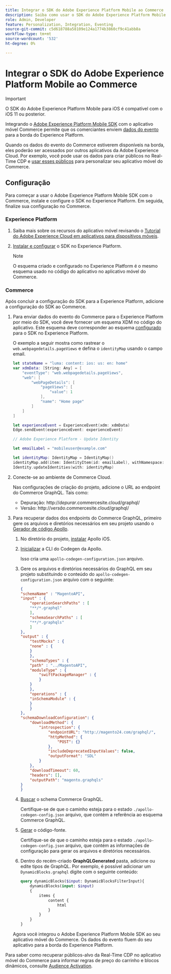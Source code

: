```yaml
---
title: Integrar o SDK do Adobe Experience Platform Mobile ao Commerce
description: Saiba como usar o SDK do Adobe Experience Platform Mobile com sua loja headless ou personalizada do Commerce.
role: Admin, Developer
feature: Personalization, Integration, Eventing
source-git-commit: c5d618788a58109e124a1774b3860cf9c41abb8a
workflow-type: tm+mt
source-wordcount: '532'
ht-degree: 0%

---
```


# Integrar o SDK do Adobe Experience Platform Mobile ao Commerce

>[!IMPORTANT]
>
>O SDK do Adobe Experience Platform Mobile para iOS é compatível com o iOS 11 ou posterior.

Integrando o [Adobe Experience Platform Mobile SDK](https://developer.adobe.com/client-sdks/documentation/) com o aplicativo móvel Commerce permite que os comerciantes enviem  [dados do evento](events.md) para a borda do Experience Platform.

Quando os dados do evento do Commerce estiverem disponíveis na borda, eles poderão ser acessados por outros aplicativos da Adobe Experience Cloud. Por exemplo, você pode usar os dados para criar públicos no Real-Time CDP e [usar esses públicos](https://experienceleague.adobe.com/docs/commerce-admin/customers/audience-activation.html) para personalizar seu aplicativo móvel do Commerce.

## Configuração

Para começar a usar o Adobe Experience Platform Mobile SDK com o Commerce, instale e configure o SDK no Experience Platform. Em seguida, finalize sua configuração no Commerce.

### Experience Platform

1. Saiba mais sobre os recursos do aplicativo móvel revisando o [Tutorial do Adobe Experience Cloud em aplicativos para dispositivos móveis](https://experienceleague.adobe.com/docs/platform-learn/implement-mobile-sdk/overview.html).

1. [Instalar e configurar](https://developer.adobe.com/client-sdks/documentation/getting-started/) o SDK no Experience Platform.

   >[!NOTE]
   >
   >O esquema criado e configurado no Experience Platform é o mesmo esquema usado no código do aplicativo no aplicativo móvel do Commerce.

### Commerce

Após concluir a configuração do SDK para a Experience Platform, adicione a configuração do SDK ao Commerce.

1. Para enviar dados do evento do Commerce para o Experience Platform por meio do SDK, você deve fornecer um esquema XDM no código do aplicativo. Este esquema deve corresponder ao esquema [configurado](https://developer.adobe.com/client-sdks/documentation/getting-started/set-up-schemas-and-datasets/) para o SDK no Experience Platform.

   O exemplo a seguir mostra como rastrear o `web.webpagedetails.pageViews` e defina o `identityMap` usando o campo email.

   ```swift
   let stateName = "luma: content: ios: us: en: home"
   var xdmData: [String: Any] = [
       "eventType": "web.webpagedetails.pageViews",
       "web": [
           "webPageDetails": [
               "pageViews": [
                   "value": 1
               ],
               "name": "Home page"
           ]
       ]
   ]
   
   let experienceEvent = ExperienceEvent(xdm: xdmData)
   Edge.sendEvent(experienceEvent: experienceEvent)
   
   // Adobe Experience Platform - Update Identity
   
   let emailLabel = "mobileuser@example.com"
   
   let identityMap: IdentityMap = IdentityMap()
   identityMap.add(item: IdentityItem(id: emailLabel), withNamespace: "Email")
   Identity.updateIdentities(with: identityMap)
   ```

1. Conecte-se ao ambiente de Commerce Cloud.

   Nas configurações de criação do projeto, adicione o URL ao endpoint do Commerce GraphQL. Tais como:

   - Depuração: http://_depurar_.commercesite.cloud/graphql/
   - Versão: http://_versão_.commercesite.cloud/graphql/

1. Para recuperar dados dos endpoints do Commerce GraphQL, primeiro gere os arquivos e diretórios necessários em seu projeto usando o [Gerador de código Apollo](https://www.apollographql.com/docs/ios/).

   1. No diretório do projeto, [instalar](https://www.apollographql.com/docs/ios/get-started#1-install-the-apollo-frameworks) Apollo iOS.

   1. [Inicializar](https://www.apollographql.com/docs/ios/code-generation/codegen-cli/#initialize) a CLI do Codegen da Apollo.

      Isso cria uma `apollo-codegen-configuration.json` arquivo.

   1. Gere os arquivos e diretórios necessários do GraphQL em seu projeto substituindo o conteúdo do `apollo-codegen-configuration.json` arquivo com o seguinte:

      ```json
      {
      "schemaName" : "MagentoAPI",
      "input" : {
          "operationSearchPaths" : [
          "**/*.graphql"
          ],
          "schemaSearchPaths" : [
          "**/*.graphqls"
          ]
      },
      "output" : {
          "testMocks" : {
          "none" : {
          }
          },
          "schemaTypes" : {
          "path" : "../MagentoAPI",
          "moduleType" : {
              "swiftPackageManager" : {
              }
          }
          },
          "operations" : {
          "inSchemaModule" : {
          }
          }
      },
      "schemaDownloadConfiguration": {
          "downloadMethod": {
              "introspection": {
                  "endpointURL": "http://magento24.com/graphql/",
                  "httpMethod": {
                      "POST": {}
                  },
                  "includeDeprecatedInputValues": false,
                  "outputFormat": "SDL"
              }
          },
          "downloadTimeout": 60,
          "headers": [],
          "outputPath": "magento.graphqls"
      }
      }
      ```

   1. [Buscar](https://www.apollographql.com/docs/ios/code-generation/codegen-cli/#fetch-schema) o schema Commerce GraphQL.

      Certifique-se de que o caminho esteja para o estado `./apollo-codegen-config.json` arquivo, que contém a referência ao esquema Commerce GraphQL.

   1. [Gerar](https://www.apollographql.com/docs/ios/code-generation/codegen-cli/#generate) o código-fonte.

      Certifique-se de que o caminho esteja para o estado `./apollo-codegen-config.json` arquivo, que contém as informações de configuração para gerar os arquivos e diretórios necessários.

   1. Dentro do recém-criado **GraphQLGenerated** pasta, adicione ou edite tipos de GraphQL. Por exemplo, é possível adicionar um `DynamicBlocks.graphql` digite com o seguinte conteúdo:

      ```graphql
      query dynamicBlocks($input: DynamicBlocksFilterInput){
          dynamicBlocks(input: $input)
          {
              items {
                  content {
                      html
                  }
              }
          }
      }
      ```

   Agora você integrou o Adobe Experience Platform Mobile SDK ao seu aplicativo móvel do Commerce. Os dados do evento fluem do seu aplicativo para a borda do Experience Platform.

Para saber como recuperar públicos-alvo da Real-Time CDP no aplicativo móvel do Commerce para informar regras de preço do carrinho e blocos dinâmicos, consulte [Audience Activation](https://experienceleague.adobe.com/docs/commerce-admin/customers/audience-activation.html).
